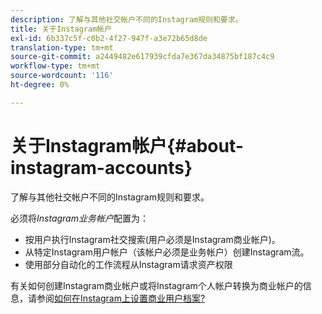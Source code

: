 ```yaml
---
description: 了解与其他社交帐户不同的Instagram规则和要求。
title: 关于Instagram帐户
exl-id: 6b337c5f-c0b2-4f27-947f-a3e72b65d8de
translation-type: tm+mt
source-git-commit: a2449482e617939cfda7e367da34875bf187c4c9
workflow-type: tm+mt
source-wordcount: '116'
ht-degree: 0%

---
```


# 关于Instagram帐户{#about-instagram-accounts}

了解与其他社交帐户不同的Instagram规则和要求。

必须将&#x200B;*Instagram业务帐户*&#x200B;配置为：

* 按用户执行Instagram社交搜索(用户必须是Instagram商业帐户)。
* 从特定Instagram用户帐户（该帐户必须是业务帐户）创建Instagram流。
* 使用部分自动化的工作流程从Instagram请求资产权限

有关如何创建Instagram商业帐户或将Instagram个人帐户转换为商业帐户的信息，请参阅[如何在Instagram上设置商业用户档案?](https://www.facebook.com/help/502981923235522)
